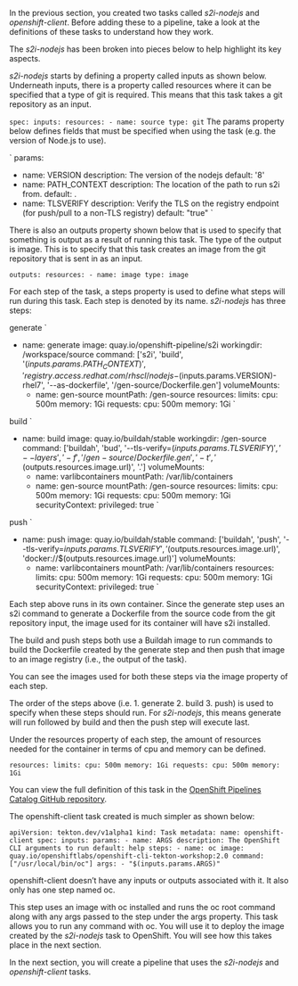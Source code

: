 In the previous section, you created two tasks called _s2i-nodejs_ and _openshift-client_. Before adding these to a pipeline, take a look at the definitions of these tasks to understand how they work.

The _s2i-nodejs_ has been broken into pieces below to help highlight its key aspects.

_s2i-nodejs_ starts by defining a property called inputs as shown below. Underneath inputs, there is a property called resources where it can be specified that a type of git is required. This means that this task takes a git repository as an input.

`
spec:
  inputs:
    resources:
      - name: source
        type: git
`
The params property below defines fields that must be specified when using the task (e.g. the version of Node.js to use).

`
params:
  - name: VERSION
    description: The version of the nodejs
    default: '8'
  - name: PATH_CONTEXT
    description: The location of the path to run s2i from.
    default: .
  - name: TLSVERIFY
    description: Verify the TLS on the registry endpoint (for push/pull to a non-TLS registry)
    default: "true"
`

There is also an outputs property shown below that is used to specify that something is output as a result of running this task. The type of the output is image. This is to specify that this task creates an image from the git repository that is sent in as an input.

`
outputs:
  resources:
    - name: image
      type: image
`

For each step of the task, a steps property is used to define what steps will run during this task. Each step is denoted by its name. _s2i-nodejs_ has three steps:

generate
`
- name: generate
  image: quay.io/openshift-pipeline/s2i
  workingdir: /workspace/source
  command: ['s2i', 'build', '$(inputs.params.PATH_CONTEXT)', 'registry.access.redhat.com/rhscl/nodejs-$(inputs.params.VERSION)-rhel7', '--as-dockerfile', '/gen-source/Dockerfile.gen']
  volumeMounts:
    - name: gen-source
      mountPath: /gen-source
  resources:
    limits:
      cpu: 500m
      memory: 1Gi
    requests:
      cpu: 500m
      memory: 1Gi
`

build
`
- name: build
  image: quay.io/buildah/stable
  workingdir: /gen-source
  command: ['buildah', 'bud', '--tls-verify=$(inputs.params.TLSVERIFY)', '--layers', '-f', '/gen-source/Dockerfile.gen', '-t', '$(outputs.resources.image.url)', '.']
  volumeMounts:
    - name: varlibcontainers
      mountPath: /var/lib/containers
    - name: gen-source
      mountPath: /gen-source
  resources:
    limits:
      cpu: 500m
      memory: 1Gi
    requests:
      cpu: 500m
      memory: 1Gi
  securityContext:
    privileged: true
`

push
`
- name: push
  image: quay.io/buildah/stable
  command: ['buildah', 'push', '--tls-verify=${inputs.params.TLSVERIFY}', '$(outputs.resources.image.url)', 'docker://$(outputs.resources.image.url)']
  volumeMounts:
    - name: varlibcontainers
      mountPath: /var/lib/containers
  resources:
    limits:
      cpu: 500m
      memory: 1Gi
    requests:
      cpu: 500m
      memory: 1Gi
  securityContext:
    privileged: true
`

Each step above runs in its own container. Since the generate step uses an s2i command to generate a Dockerfile from the source code from the git repository input, the image used for its container will have s2i installed.

The build and push steps both use a Buildah image to run commands to build the Dockerfile created by the generate step and then push that image to an image registry (i.e., the output of the task).

You can see the images used for both these steps via the image property of each step.

The order of the steps above (i.e. 1. generate 2. build 3. push) is used to specify when these steps should run. For _s2i-nodejs_, this means generate will run followed by build and then the push step will execute last.

Under the resources property of each step, the amount of resources needed for the container in terms of cpu and memory can be defined.

`
resources:
  limits:
    cpu: 500m
    memory: 1Gi
  requests:
    cpu: 500m
    memory: 1Gi
`

You can view the full definition of this task in the [OpenShift Pipelines Catalog GitHub repository](https://github.com/openshift/pipelines-catalog/blob/master/s2i-nodejs/s2i-nodejs-task.yaml).

The openshift-client task created is much simpler as shown below:

`
apiVersion: tekton.dev/v1alpha1
kind: Task
metadata:
  name: openshift-client
spec:
  inputs:
    params:
      - name: ARGS
        description: The OpenShift CLI arguments to run
        default: help
  steps:
    - name: oc
      image: quay.io/openshiftlabs/openshift-cli-tekton-workshop:2.0
      command: ["/usr/local/bin/oc"]
      args:
        - "$(inputs.params.ARGS)"
`

openshift-client doesn’t have any inputs or outputs associated with it. It also only has one step named oc.

This step uses an image with oc installed and runs the oc root command along with any args passed to the step under the args property. This task allows you to run any command with oc. You will use it to deploy the image created by the _s2i-nodejs_ task to OpenShift. You will see how this takes place in the next section.

In the next section, you will create a pipeline that uses the _s2i-nodejs_ and _openshift-client_ tasks. 